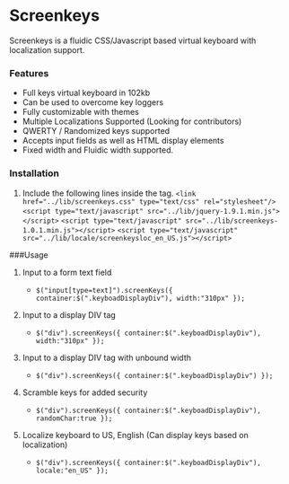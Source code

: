 Screenkeys
==========
Screenkeys is a fluidic CSS/Javascript based virtual keyboard with localization support. 

### Features 
* Full keys virtual keyboard in 102kb
* Can be used to overcome key loggers  
* Fully customizable with themes
* Multiple Localizations Supported (Looking for contributors)
* QWERTY / Randomized keys supported
* Accepts input fields as well as HTML display elements
* Fixed width and Fluidic width supported.

### Installation
1. Include the following lines inside the <head> tag. 
`<link href="../lib/screenkeys.css" type="text/css" rel="stylesheet"/>`
`<script type="text/javascript" src="../lib/jquery-1.9.1.min.js"></script>`
`<script type="text/javascript" src="../lib/screenkeys-1.0.1.min.js"></script>`
`<script type="text/javascript" src="../lib/locale/screenkeysloc_en_US.js"></script>`

###Usage

1. Input to a form text field
	* `$("input[type=text]").screenKeys({
			container:$(".keyboadDisplayDiv"),
			width:"310px"
		});`

		
2. Input to a display DIV tag	
	* `$("div").screenKeys({
			container:$(".keyboadDisplayDiv"),
			width:"310px"
		});`

		
3. Input to a display DIV tag with unbound width
	* `$("div").screenKeys({
			container:$(".keyboadDisplayDiv")
		});`

		
4. Scramble keys for added security	
	* `$("div").screenKeys({
			container:$(".keyboadDisplayDiv"),
			randomChar:true
		});`

		
5. Localize keyboard to US, English (Can display keys based on localization)
	* `$("div").screenKeys({
			container:$(".keyboadDisplayDiv"),
			locale:"en_US"
		});`